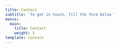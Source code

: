 ```yaml
---
title: Contact
subtitle: 'To get in touch, fill the form below'
menus:
  main:
    title: Contact
    weight: 5
template: contact
---
```


